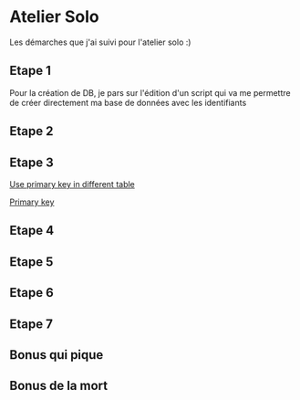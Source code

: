 # Atelier Solo

Les démarches que j'ai suivi pour l'atelier solo :)

## Etape 1

Pour la  création de DB, je pars sur l'édition d'un script qui va me permettre de créer directement ma base de données avec les identifiants
## Etape 2

## Etape 3

[Use primary key in different table](https://stackoverflow.com/questions/55631622/can-i-use-one-same-primary-key-in-two-different-tables)

[Primary key](https://www.postgresqltutorial.com/postgresql-tutorial/postgresql-primary-key/)

## Etape 4

## Etape 5

## Etape 6

## Etape 7

## Bonus qui pique

## Bonus de la mort

